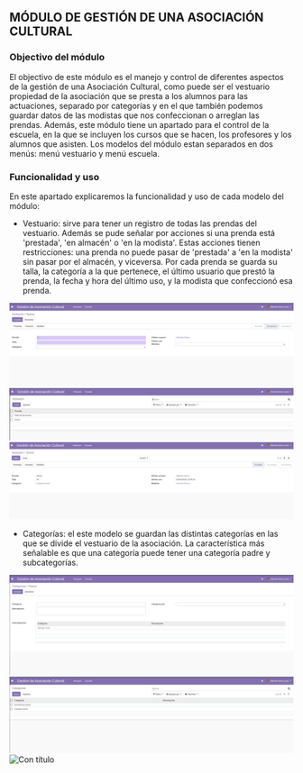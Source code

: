 ## MÓDULO DE GESTIÓN DE UNA ASOCIACIÓN CULTURAL


### Objectivo del módulo

El objectivo de este módulo es el manejo y control de diferentes aspectos de la gestión de una Asociación Cultural, como puede ser el vestuario propiedad de la asociación que se presta a los alumnos para las actuaciones, separado por categorías y en el que también podemos guardar datos de las modistas que nos confeccionan o arreglan las prendas.
Además, este módulo tiene un apartado para el control de la escuela, en la que se incluyen los cursos que se hacen, los profesores y los alumnos que asisten.
Los modelos del módulo estan separados en dos menús: menú vestuario y menú escuela.

### Funcionalidad y uso

En este apartado explicaremos la funcionalidad y uso de cada modelo del módulo:

- Vestuario: sirve para tener un registro de todas las prendas del vestuario. Además se pude señalar por acciones si una prenda está 'prestada', 'en almacén' o 'en la modista'. Estas acciones tienen restricciones: una prenda no puede pasar de 'prestada' a 'en la modista' sin pasar por el almacén, y viceversa.
Por cada prenda se guarda su talla, la categoría a la que pertenece, el último usuario que prestó la prenda, la fecha y hora del último uso, y la modista que confeccionó esa prenda.

![Con titulo](img/creacionVestuario.png "Vista de creación de vestuario")
![Con titulo](img/vistaListVestuario.png "Vista de lista de vestuario")
![Con titulo](img/vistaVestuario1.png "Vista de formulario de vestuario")

- Categorías: el este modelo se guardan las distintas categorías en las que se divide el vestuario de la asociación. La característica más señalable es que una categoría puede tener una categoría padre y subcategorías.

![Con título](img/vistaCreacionCategorias.png "Vista de creación de categorías")
![Con título](img/vistaListaCategorias.png "Vista de lista de categorías")
![Con título](img/vistaFormCategorias.png "Vista de formulario de categorías")








